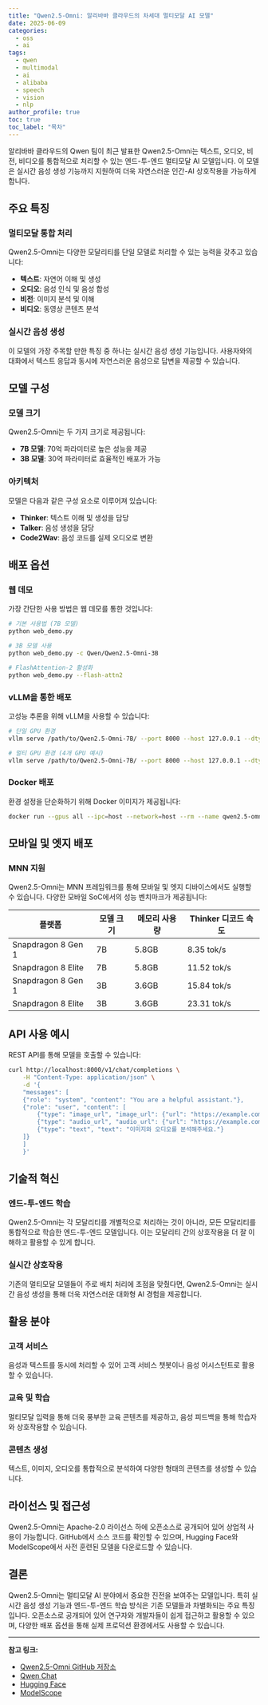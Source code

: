 ```yaml
---
title: "Qwen2.5-Omni: 알리바바 클라우드의 차세대 멀티모달 AI 모델"
date: 2025-06-09
categories: 
  - oss
  - ai
tags: 
  - qwen
  - multimodal
  - ai
  - alibaba
  - speech
  - vision
  - nlp
author_profile: true
toc: true
toc_label: "목차"
---
```


알리바바 클라우드의 Qwen 팀이 최근 발표한 Qwen2.5-Omni는 텍스트, 오디오, 비전, 비디오를 통합적으로 처리할 수 있는 엔드-투-엔드 멀티모달 AI 모델입니다. 이 모델은 실시간 음성 생성 기능까지 지원하여 더욱 자연스러운 인간-AI 상호작용을 가능하게 합니다.

## 주요 특징

### 멀티모달 통합 처리
Qwen2.5-Omni는 다양한 모달리티를 단일 모델로 처리할 수 있는 능력을 갖추고 있습니다:

- **텍스트**: 자연어 이해 및 생성
- **오디오**: 음성 인식 및 음성 합성
- **비전**: 이미지 분석 및 이해
- **비디오**: 동영상 콘텐츠 분석

### 실시간 음성 생성
이 모델의 가장 주목할 만한 특징 중 하나는 실시간 음성 생성 기능입니다. 사용자와의 대화에서 텍스트 응답과 동시에 자연스러운 음성으로 답변을 제공할 수 있습니다.

## 모델 구성

### 모델 크기
Qwen2.5-Omni는 두 가지 크기로 제공됩니다:
- **7B 모델**: 70억 파라미터로 높은 성능을 제공
- **3B 모델**: 30억 파라미터로 효율적인 배포가 가능

### 아키텍처
모델은 다음과 같은 구성 요소로 이루어져 있습니다:
- **Thinker**: 텍스트 이해 및 생성을 담당
- **Talker**: 음성 생성을 담당
- **Code2Wav**: 음성 코드를 실제 오디오로 변환

## 배포 옵션

### 웹 데모
가장 간단한 사용 방법은 웹 데모를 통한 것입니다:

```bash
# 기본 사용법 (7B 모델)
python web_demo.py

# 3B 모델 사용
python web_demo.py -c Qwen/Qwen2.5-Omni-3B

# FlashAttention-2 활성화
python web_demo.py --flash-attn2
```

### vLLM을 통한 배포
고성능 추론을 위해 vLLM을 사용할 수 있습니다:

```bash
# 단일 GPU 환경
vllm serve /path/to/Qwen2.5-Omni-7B/ --port 8000 --host 127.0.0.1 --dtype bfloat16

# 멀티 GPU 환경 (4개 GPU 예시)
vllm serve /path/to/Qwen2.5-Omni-7B/ --port 8000 --host 127.0.0.1 --dtype bfloat16 -tp 4
```

### Docker 배포
환경 설정을 단순화하기 위해 Docker 이미지가 제공됩니다:

```bash
docker run --gpus all --ipc=host --network=host --rm --name qwen2.5-omni -it qwenllm/qwen-omni:2.5-cu121 bash
```

## 모바일 및 엣지 배포

### MNN 지원
Qwen2.5-Omni는 MNN 프레임워크를 통해 모바일 및 엣지 디바이스에서도 실행할 수 있습니다. 다양한 모바일 SoC에서의 성능 벤치마크가 제공됩니다:

| 플랫폼 | 모델 크기 | 메모리 사용량 | Thinker 디코드 속도 |
|--------|-----------|---------------|-------------------|
| Snapdragon 8 Gen 1 | 7B | 5.8GB | 8.35 tok/s |
| Snapdragon 8 Elite | 7B | 5.8GB | 11.52 tok/s |
| Snapdragon 8 Gen 1 | 3B | 3.6GB | 15.84 tok/s |
| Snapdragon 8 Elite | 3B | 3.6GB | 23.31 tok/s |

## API 사용 예시

REST API를 통해 모델을 호출할 수 있습니다:

```bash
curl http://localhost:8000/v1/chat/completions \
    -H "Content-Type: application/json" \
    -d '{
    "messages": [
    {"role": "system", "content": "You are a helpful assistant."},
    {"role": "user", "content": [
        {"type": "image_url", "image_url": {"url": "https://example.com/image.png"}},
        {"type": "audio_url", "audio_url": {"url": "https://example.com/audio.wav"}},
        {"type": "text", "text": "이미지와 오디오를 분석해주세요."}
    ]}
    ]
    }'
```

## 기술적 혁신

### 엔드-투-엔드 학습
Qwen2.5-Omni는 각 모달리티를 개별적으로 처리하는 것이 아니라, 모든 모달리티를 통합적으로 학습한 엔드-투-엔드 모델입니다. 이는 모달리티 간의 상호작용을 더 잘 이해하고 활용할 수 있게 합니다.

### 실시간 상호작용
기존의 멀티모달 모델들이 주로 배치 처리에 초점을 맞췄다면, Qwen2.5-Omni는 실시간 음성 생성을 통해 더욱 자연스러운 대화형 AI 경험을 제공합니다.

## 활용 분야

### 고객 서비스
음성과 텍스트를 동시에 처리할 수 있어 고객 서비스 챗봇이나 음성 어시스턴트로 활용할 수 있습니다.

### 교육 및 학습
멀티모달 입력을 통해 더욱 풍부한 교육 콘텐츠를 제공하고, 음성 피드백을 통해 학습자와 상호작용할 수 있습니다.

### 콘텐츠 생성
텍스트, 이미지, 오디오를 통합적으로 분석하여 다양한 형태의 콘텐츠를 생성할 수 있습니다.

## 라이선스 및 접근성

Qwen2.5-Omni는 Apache-2.0 라이선스 하에 오픈소스로 공개되어 있어 상업적 사용이 가능합니다. GitHub에서 소스 코드를 확인할 수 있으며, Hugging Face와 ModelScope에서 사전 훈련된 모델을 다운로드할 수 있습니다.

## 결론

Qwen2.5-Omni는 멀티모달 AI 분야에서 중요한 진전을 보여주는 모델입니다. 특히 실시간 음성 생성 기능과 엔드-투-엔드 학습 방식은 기존 모델들과 차별화되는 주요 특징입니다. 오픈소스로 공개되어 있어 연구자와 개발자들이 쉽게 접근하고 활용할 수 있으며, 다양한 배포 옵션을 통해 실제 프로덕션 환경에서도 사용할 수 있습니다.

---

**참고 링크:**
- [Qwen2.5-Omni GitHub 저장소](https://github.com/QwenLM/Qwen2.5-Omni)
- [Qwen Chat](https://qianwen.aliyun.com)
- [Hugging Face](https://huggingface.co/Qwen)
- [ModelScope](https://modelscope.cn/models/qwen) 